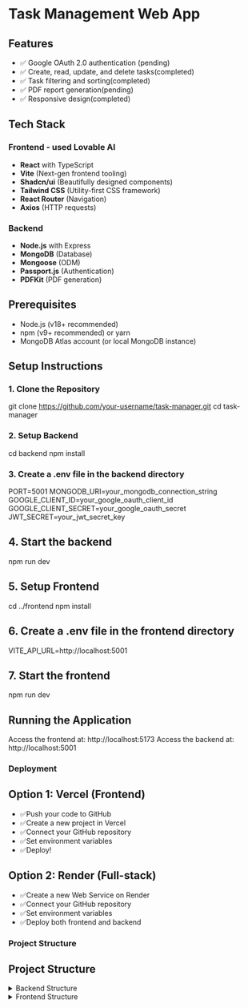 # Task Management Web App



## Features
- ✅ Google OAuth 2.0 authentication (pending)
- ✅ Create, read, update, and delete tasks(completed)
- ✅ Task filtering and sorting(completed)
- ✅ PDF report generation(pending)
- ✅ Responsive design(completed)


## Tech Stack

### Frontend - used Lovable AI
- **React** with TypeScript
- **Vite** (Next-gen frontend tooling)
- **Shadcn/ui** (Beautifully designed components)
- **Tailwind CSS** (Utility-first CSS framework)
- **React Router** (Navigation)
- **Axios** (HTTP requests)

### Backend
- **Node.js** with Express
- **MongoDB** (Database)
- **Mongoose** (ODM)
- **Passport.js** (Authentication)
- **PDFKit** (PDF generation)

## Prerequisites
- Node.js (v18+ recommended)
- npm (v9+ recommended) or yarn
- MongoDB Atlas account (or local MongoDB instance)



## Setup Instructions

### 1. Clone the Repository

git clone https://github.com/your-username/task-manager.git
cd task-manager

### 2. Setup Backend

cd backend
npm install

### 3. Create a .env file in the backend directory

PORT=5001
MONGODB_URI=your_mongodb_connection_string
GOOGLE_CLIENT_ID=your_google_oauth_client_id
GOOGLE_CLIENT_SECRET=your_google_oauth_secret
JWT_SECRET=your_jwt_secret_key

## 4. Start the backend

npm run dev

## 5. Setup Frontend

cd ../frontend
npm install

## 6. Create a .env file in the frontend directory

VITE_API_URL=http://localhost:5001

## 7. Start the frontend

npm run dev

## Running the Application
Access the frontend at: http://localhost:5173
Access the backend at: http://localhost:5001


### Deployment
## Option 1: Vercel (Frontend)
- ✅Push your code to GitHub
- ✅Create a new project in Vercel
- ✅Connect your GitHub repository
- ✅Set environment variables
- ✅Deploy!

## Option 2: Render (Full-stack)
- ✅Create a new Web Service on Render
- ✅Connect your GitHub repository
- ✅Set environment variables
- ✅Deploy both frontend and backend


### Project Structure

## Project Structure

<details>
<summary>Backend Structure</summary>
backend/
├── src/
│ ├── config/
│ ├── controllers/
│ ├── models/
│ └── ...
└── package.json
</details>

<details>
<summary>Frontend Structure</summary>
frontend/
├── src/
│ ├── api/
│ ├── components/
│ └── ...
└── package.json
</details>

